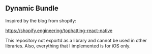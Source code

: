 ## Dynamic Bundle

Inspired by the blog from shopify: 

https://shopify.engineering/tophatting-react-native

This repository not exportd as a library and cannot be used in other libraries. Also, everything that I implemented is for iOS only. 
